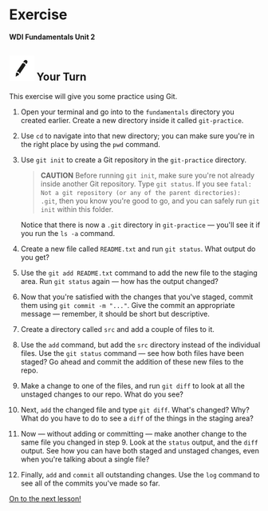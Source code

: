 # Exercise

**WDI Fundamentals Unit 2**

## ![Your Turn](../../.gitbook/assets/exercise%20%281%29.png) Your Turn

This exercise will give you some practice using Git.

1. Open your terminal and go into to the `fundamentals` directory you created earlier. Create a new directory inside it called `git-practice`.
2. Use `cd` to navigate into that new directory; you can make sure you're in the right place by using the `pwd` command.
3. Use `git init` to create a Git repository in the `git-practice` directory.

   > **CAUTION** Before running `git init`, make sure you're not already inside another Git repository. Type `git status`. If you see `fatal: Not a git repository (or any of the parent directories): .git`, then you know you're good to go, and you can safely run `git init` within this folder.

   Notice that there is now a `.git` directory in `git-practice` — you'll see it if you run the `ls -a` command.

4. Create a new file called `README.txt` and run `git status`. What output do you get?
5. Use the `git add README.txt` command to add the new file to the staging area. Run `git status` again — how has the output changed?
6. Now that you're satisfied with the changes that you've staged, commit them using `git commit -m "..."`. Give the commit an appropriate message — remember, it should be short but descriptive.
7. Create a directory called `src` and add a couple of files to it.
8. Use the `add` command, but add the `src` directory instead of the individual files. Use the `git status` command — see how both files have been staged? Go ahead and commit the addition of these new files to the repo.
9. Make a change to one of the files, and run `git diff` to look at all the unstaged changes to our repo. What do you see?
10. Next, `add` the changed file and type `git diff`. What's changed? Why? What do you have to do to see a `diff` of the things in the staging area?
11. Now — without adding or committing — make another change to the same file you changed in step 9. Look at the `status` output, and the `diff` output. See how you can have both staged and unstaged changes, even when you're talking about a single file?
12. Finally, `add` and `commit` all outstanding changes. Use the `log` command to see all of the commits you've made so far.

[On to the next lesson!](../intro-to-github/)

